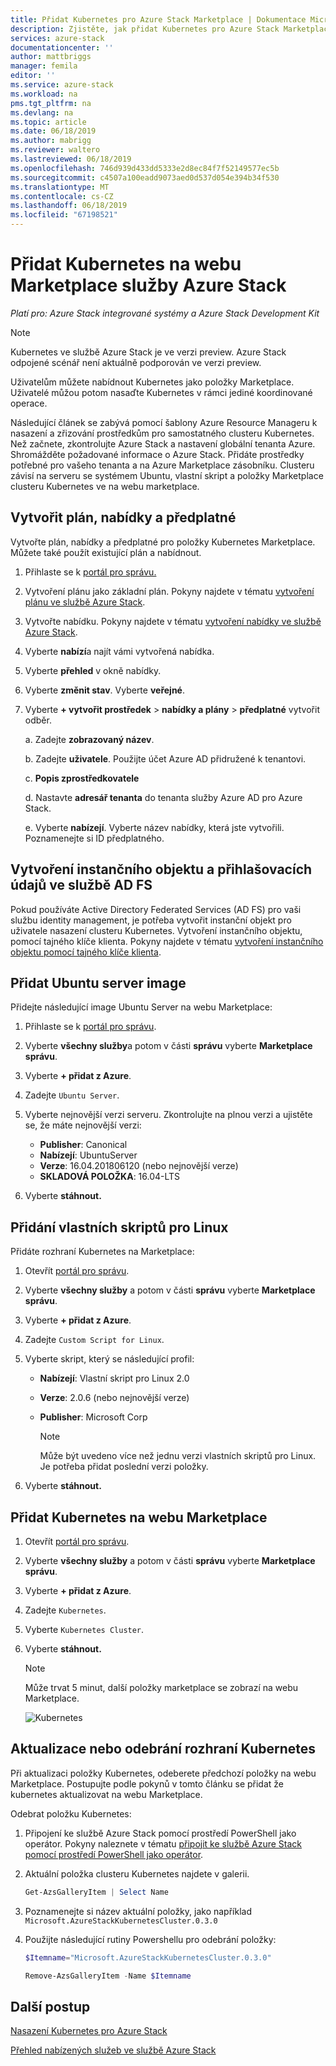```yaml
---
title: Přidat Kubernetes pro Azure Stack Marketplace | Dokumentace Microsoftu
description: Zjistěte, jak přidat Kubernetes pro Azure Stack Marketplace.
services: azure-stack
documentationcenter: ''
author: mattbriggs
manager: femila
editor: ''
ms.service: azure-stack
ms.workload: na
pms.tgt_pltfrm: na
ms.devlang: na
ms.topic: article
ms.date: 06/18/2019
ms.author: mabrigg
ms.reviewer: waltero
ms.lastreviewed: 06/18/2019
ms.openlocfilehash: 746d939d433dd5333e2d8ec84f7f52149577ec5b
ms.sourcegitcommit: c4507a100eadd9073aed0d537d054e394b34f530
ms.translationtype: MT
ms.contentlocale: cs-CZ
ms.lasthandoff: 06/18/2019
ms.locfileid: "67198521"
---
```

# <a name="add-kubernetes-to-the-azure-stack-marketplace"></a>Přidat Kubernetes na webu Marketplace služby Azure Stack

*Platí pro: Azure Stack integrované systémy a Azure Stack Development Kit*

> [!note]  
> Kubernetes ve službě Azure Stack je ve verzi preview. Azure Stack odpojené scénář není aktuálně podporován ve verzi preview.

Uživatelům můžete nabídnout Kubernetes jako položky Marketplace. Uživatelé můžou potom nasaďte Kubernetes v rámci jediné koordinované operace.

Následující článek se zabývá pomocí šablony Azure Resource Manageru k nasazení a zřizování prostředkům pro samostatného clusteru Kubernetes. Než začnete, zkontrolujte Azure Stack a nastavení globální tenanta Azure. Shromážděte požadované informace o Azure Stack. Přidáte prostředky potřebné pro vašeho tenanta a na Azure Marketplace zásobníku. Clusteru závisí na serveru se systémem Ubuntu, vlastní skript a položky Marketplace clusteru Kubernetes ve na webu marketplace.

## <a name="create-a-plan-an-offer-and-a-subscription"></a>Vytvořit plán, nabídky a předplatné

Vytvořte plán, nabídky a předplatné pro položky Kubernetes Marketplace. Můžete také použít existující plán a nabídnout.

1. Přihlaste se k [portál pro správu.](https://adminportal.local.azurestack.external)

1. Vytvoření plánu jako základní plán. Pokyny najdete v tématu [vytvoření plánu ve službě Azure Stack](azure-stack-create-plan.md).

1. Vytvořte nabídku. Pokyny najdete v tématu [vytvoření nabídky ve službě Azure Stack](azure-stack-create-offer.md).

1. Vyberte **nabízí**a najít vámi vytvořená nabídka.

1. Vyberte **přehled** v okně nabídky.

1. Vyberte **změnit stav**. Vyberte **veřejné**.

1. Vyberte **+ vytvořit prostředek** > **nabídky a plány** > **předplatné** vytvořit odběr.

    a. Zadejte **zobrazovaný název**.

    b. Zadejte **uživatele**. Použijte účet Azure AD přidružené k tenantovi.

    c. **Popis zprostředkovatele**

    d. Nastavte **adresář tenanta** do tenanta služby Azure AD pro Azure Stack. 

    e. Vyberte **nabízejí**. Vyberte název nabídky, která jste vytvořili. Poznamenejte si ID předplatného.

## <a name="create-a-service-principal-and-credentials-in-ad-fs"></a>Vytvoření instančního objektu a přihlašovacích údajů ve službě AD FS

Pokud používáte Active Directory Federated Services (AD FS) pro vaši službu identity management, je potřeba vytvořit instanční objekt pro uživatele nasazení clusteru Kubernetes. Vytvoření instančního objektu, pomocí tajného klíče klienta. Pokyny najdete v tématu [vytvoření instančního objektu pomocí tajného klíče klienta](azure-stack-create-service-principals.md#create-a-service-principal-using-a-client-secret).

## <a name="add-an-ubuntu-server-image"></a>Přidat Ubuntu server image

Přidejte následující image Ubuntu Server na webu Marketplace:

1. Přihlaste se k [portál pro správu](https://adminportal.local.azurestack.external).

1. Vyberte **všechny služby**a potom v části **správu** vyberte **Marketplace správu**.

1. Vyberte **+ přidat z Azure**.

1. Zadejte `Ubuntu Server`.

1. Vyberte nejnovější verzi serveru. Zkontrolujte na plnou verzi a ujistěte se, že máte nejnovější verzi:
    - **Publisher**: Canonical
    - **Nabízejí**: UbuntuServer
    - **Verze**: 16.04.201806120 (nebo nejnovější verze)
    - **SKLADOVÁ POLOŽKA**: 16.04-LTS

1. Vyberte **stáhnout.**

## <a name="add-a-custom-script-for-linux"></a>Přidání vlastních skriptů pro Linux

Přidáte rozhraní Kubernetes na Marketplace:

1. Otevřít [portál pro správu](https://adminportal.local.azurestack.external).

1. Vyberte **všechny služby** a potom v části **správu** vyberte **Marketplace správu**.

1. Vyberte **+ přidat z Azure**.

1. Zadejte `Custom Script for Linux`.

1. Vyberte skript, který se následující profil:
   - **Nabízejí**: Vlastní skript pro Linux 2.0
   - **Verze**: 2.0.6 (nebo nejnovější verze)
   - **Publisher**: Microsoft Corp

     > [!Note]  
     > Může být uvedeno více než jednu verzi vlastních skriptů pro Linux. Je potřeba přidat poslední verzi položky.

1. Vyberte **stáhnout.**


## <a name="add-kubernetes-to-the-marketplace"></a>Přidat Kubernetes na webu Marketplace

1. Otevřít [portál pro správu](https://adminportal.local.azurestack.external).

1. Vyberte **všechny služby** a potom v části **správu** vyberte **Marketplace správu**.

1. Vyberte **+ přidat z Azure**.

1. Zadejte `Kubernetes`.

1. Vyberte `Kubernetes Cluster`.

1. Vyberte **stáhnout.**

    > [!note]  
    > Může trvat 5 minut, další položky marketplace se zobrazí na webu Marketplace.

    ![Kubernetes](../user/media/azure-stack-solution-template-kubernetes-deploy/marketplaceitem.png)

## <a name="update-or-remove-the-kubernetes"></a>Aktualizace nebo odebrání rozhraní Kubernetes 

Při aktualizaci položky Kubernetes, odeberete předchozí položky na webu Marketplace. Postupujte podle pokynů v tomto článku se přidat že kubernetes aktualizovat na webu Marketplace.

Odebrat položku Kubernetes:

1. Připojení ke službě Azure Stack pomocí prostředí PowerShell jako operátor. Pokyny naleznete v tématu [připojit ke službě Azure Stack pomocí prostředí PowerShell jako operátor](azure-stack-powershell-configure-admin.md).

2. Aktuální položka clusteru Kubernetes najdete v galerii.

    ```powershell  
    Get-AzsGalleryItem | Select Name
    ```
    
3. Poznamenejte si název aktuální položky, jako například `Microsoft.AzureStackKubernetesCluster.0.3.0`

4. Použijte následující rutiny Powershellu pro odebrání položky:

    ```powershell  
    $Itemname="Microsoft.AzureStackKubernetesCluster.0.3.0"

    Remove-AzsGalleryItem -Name $Itemname
    ```

## <a name="next-steps"></a>Další postup

[Nasazení Kubernetes pro Azure Stack](../user/azure-stack-solution-template-kubernetes-deploy.md)

[Přehled nabízených služeb ve službě Azure Stack](azure-stack-offer-services-overview.md)

